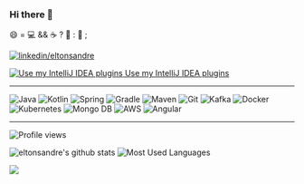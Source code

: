 ### Hi there 👋

😄 = :computer:  &&  :coffee: ?  :battery: : :electric_plug: ;

[![linkedin/eltonsandre](https://img.shields.io/badge/-LinkedIn-%230077B5?style=for-the-badge&logo=linkedin&logoColor=white)](https://www.linkedin.com/in/eltonsandre)

<a href="https://eltonsandre.github.io/">
    <img href="https://eltonsandre.github.io/" src="https://skillicons.dev/icons?i=idea" alt="Use my IntelliJ IDEA plugins" />
    Use my IntelliJ IDEA plugins
</a>

---

<p style="text-align: left;">
  <img src="https://skillicons.dev/icons?i=java" alt="Java"  />
  <img src="https://skillicons.dev/icons?i=kotlin" alt="Kotlin"  />
  <img src="https://skillicons.dev/icons?i=spring" alt="Spring" />

  <img src="https://skillicons.dev/icons?i=gradle" alt="Gradle"  />
  <img src="https://skillicons.dev/icons?i=maven" alt="Maven"  />
  <img src="https://skillicons.dev/icons?i=git" alt="Git"  />
  <img src="https://skillicons.dev/icons?i=kafka" alt="Kafka" />
  <img src="https://skillicons.dev/icons?i=docker" alt="Docker" />
  <img src="https://skillicons.dev/icons?i=kubernetes" alt="Kubernetes" />
  <img src="https://skillicons.dev/icons?i=mongo" alt="Mongo DB" />
  <img src="https://skillicons.dev/icons?i=aws" alt="AWS" />
  <img src="https://skillicons.dev/icons?i=angular" alt="Angular" />
</p>


---
![Profile views](https://komarev.com/ghpvc/?username=eltonsandre&style=for-the-badge)

![eltonsandre's github stats](https://github-readme-stats.vercel.app/api?username=eltonsandre&include_all_commits=true&count_private=true&show_icons=true&hide_border=true&theme=dracula)
![Most Used Languages](https://github-readme-stats.vercel.app/api/top-langs/?username=eltonsandre&layout=compact&langs_count=8&hide_border=true&theme=dracula)

<a href="http://www.github.com/eltonsandre"><img src="https://github-readme-streak-stats.herokuapp.com/?user=eltonsandre&stroke=FF729C&background=282A36&ring=FF729C&fire=FF729C&currStreakNum=FF729C&currStreakLabel=FF729C&sideNums=FF729C&sideLabels=ffffff&dates=ffffff&hide_border=true" /></a>

<!--
<a href="http://www.github.com/eltonsandre"><img src="https://activity-graph.herokuapp.com/graph?username=eltonsandre&bg_color=282A36&color=ffffff&line=FF729C&point=ffffff&area_color=1c1917&area=true&hide_border=true&custom_title=GitHub%20Commits%20Graph" alt="GitHub Commits Graph" /></a>

**eltonsandre/eltonsandre** is a ✨ _special_ ✨ repository because its `README.md` (this file) appears on your GitHub profile.

Here are some ideas to get you started:

- 🔭 I’m currently working on ...
- 🌱 I’m currently learning ...
- 👯 I’m looking to collaborate on ...
- 🤔 I’m looking for help with ...
- 💬 Ask me about ...
- 📫 How to reach me: ...
- 😄 Pronouns: ...
- ⚡ Fun fact: ...
-->
